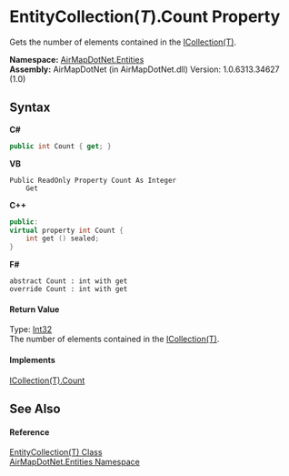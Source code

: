 # EntityCollection(*T*).Count Property 
 

Gets the number of elements contained in the <a href="http://msdn2.microsoft.com/en-us/library/92t2ye13" target="_blank">ICollection(T)</a>.

**Namespace:**&nbsp;<a href="98571a09-2783-53ee-6a50-029c1c8ea39b">AirMapDotNet.Entities</a><br />**Assembly:**&nbsp;AirMapDotNet (in AirMapDotNet.dll) Version: 1.0.6313.34627 (1.0)

## Syntax

**C#**<br />
``` C#
public int Count { get; }
```

**VB**<br />
``` VB
Public ReadOnly Property Count As Integer
	Get
```

**C++**<br />
``` C++
public:
virtual property int Count {
	int get () sealed;
}
```

**F#**<br />
``` F#
abstract Count : int with get
override Count : int with get
```


#### Return Value
Type: <a href="http://msdn2.microsoft.com/en-us/library/td2s409d" target="_blank">Int32</a><br />The number of elements contained in the <a href="http://msdn2.microsoft.com/en-us/library/92t2ye13" target="_blank">ICollection(T)</a>.

#### Implements
<a href="http://msdn2.microsoft.com/en-us/library/5s3kzhec" target="_blank">ICollection(T).Count</a><br />

## See Also


#### Reference
<a href="929ef46f-1a2b-4b91-72eb-6bef623247e5">EntityCollection(T) Class</a><br /><a href="98571a09-2783-53ee-6a50-029c1c8ea39b">AirMapDotNet.Entities Namespace</a><br />